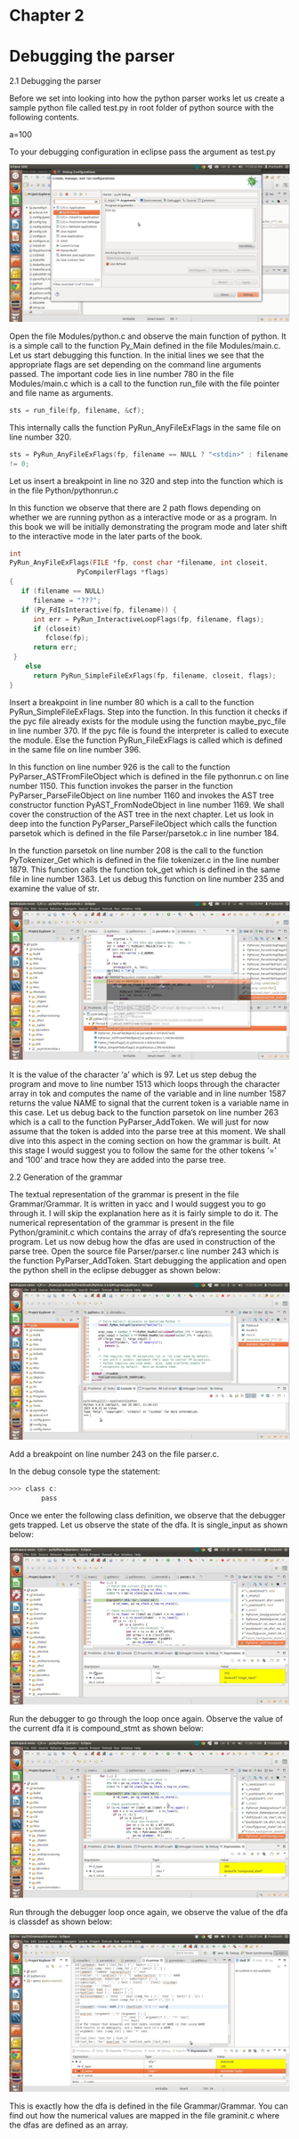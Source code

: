 # Chapter 2
# Debugging the parser
2.1 Debugging the parser

Before we set into looking into how the python parser works let us create a sample python file
called test.py in root folder of python source with the following contents.

a=100

To your debugging configuration in eclipse pass the argument as test.py

![](images/1.png)

Open the file Modules/python.c and observe the main function of python. It is a simple call to the
function Py_Main defined in the file Modules/main.c.
Let us start debugging this function. In the initial lines we see that the appropriate flags are set
depending on the command line arguments passed.
The important code lies in line number 780 in the file Modules/main.c which is a call to the
function run_file with the file pointer and file name as arguments.

```c
sts = run_file(fp, filename, &cf);
```

This internally calls the function PyRun_AnyFileExFlags in the same file on line number 320.

```c
sts = PyRun_AnyFileExFlags(fp, filename == NULL ? "<stdin>" : filename, filename != NULL, &cf)
!= 0;
```

Let us insert a breakpoint in line no 320 and step into the function which is in the file
Python/pythonrun.c

In this function we observe that there are 2 path flows depending on whether we are running
python as a interactive mode or as a program. In this book we will be initially demonstrating the
program mode and later shift to the interactive mode in the later parts of the book.

```c
int
PyRun_AnyFileExFlags(FILE *fp, const char *filename, int closeit,
                 PyCompilerFlags *flags)
{
   if (filename == NULL)
      filename = "???";
   if (Py_FdIsInteractive(fp, filename)) {
      int err = PyRun_InteractiveLoopFlags(fp, filename, flags);
      if (closeit)
         fclose(fp);
      return err;
 }
    else
      return PyRun_SimpleFileExFlags(fp, filename, closeit, flags);
}
```

Insert a breakpoint in line number 80 which is a call to the function PyRun_SimpleFileExFlags.
Step into the function. In this function it checks if the pyc file already exists for the module using
the function maybe_pyc_file in line number 370. If the pyc file is found the interpreter is called to
execute the module. Else the function PyRun_FileExFlags is called which is defined in the same
file on line number 396.

In this function on line number 926 is the call to the function PyParser_ASTFromFileObject
which is defined in the file pythonrun.c on line number 1150. This function invokes the parser in
the function PyParser_ParseFileObject on line number 1160 and invokes the AST tree
constructor function PyAST_FromNodeObject in line number 1169. We shall cover the
construction of the AST tree in the next chapter. Let us look in deep into the function
PyParser_ParseFileObject which calls the function parsetok which is defined in the file
Parser/parsetok.c in line number 184.

In the function parsetok on line number 208 is the call to the function PyTokenizer_Get which is
defined in the file tokenizer.c in the line number 1879. This function calls the function tok_get
which is defined in the same file in line number 1363.
Let us debug this function on line number 235 and examine the value of str.

![](images/2.png)

  It is the value of the character ‘a’ which is 97. Let us step debug the program and move to line
number 1513 which loops through the character array in tok and computes the name of the
variable and in line number 1587 returns the value NAME to signal that the current token is a
variable name in this case. Let us debug back to the function parsetok on line number 263
which is a call to the function PyParser_AddToken. We will just for now assume that the token is
added into the parse tree at this moment. We shall dive into this aspect in the coming section on
how the grammar is built.
At this stage I would suggest you to follow the same for the other tokens ‘=’ and ‘100’ and trace
how they are added into the parse tree.


2.2 Generation of the grammar


The textual representation of the grammar is present in the file Grammar/Grammar. It is written
in yacc and I would suggest you to go through it. I will skip the explanation here as it is fairly
simple to do it. The numerical representation of the grammar is present in the file
Python/graminit.c which contains the array of dfa’s representing the source program. Let us now
debug how the dfas are used in construction of the parse tree. Open the source file
Parser/parser.c line number 243 which is the function PyParser_AddToken. Start debugging the
application and open the python shell in the eclipse debugger as shown below:

![](images/3.png)

Add a breakpoint on line number 243 on the file parser.c.

In the debug console type the statement:

```c
>>> class c:
        pass
 ```
Once we enter the following class definition, we observe that the debugger gets trapped. Let us
observe the state of the dfa. It is single_input as shown below:

![](images/4.png)

Run the debugger to go through the loop once again. Observe the value of the current dfa it is
compound_stmt as shown below:

![](images/5.png)

 Run through the debugger loop once again, we observe the value of the dfa is classdef as shown below: 
 
 ![](images/6.png)
 
 
 This is exactly how the dfa is defined in the file Grammar/Grammar. You can find out how the 
 numerical values are mapped in the file graminit.c where the dfas are defined as an array. 
 
 
 
